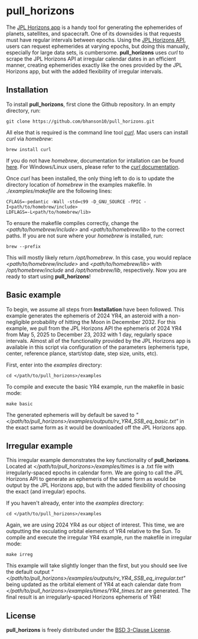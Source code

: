 # pull_horizons

The [JPL Horizons app](https://ssd.jpl.nasa.gov/horizons/app.html#/) is a handy tool for generating the ephemerides of planets, satellites, and spacecraft. One of its downsides is that requests must have regular intervals between epochs. Using the [JPL Horizons API](https://ssd-api.jpl.nasa.gov/doc/horizons.html#vec_table), users can request ephemerides at varying epochs, but doing this manually, especially for large data sets, is cumbersome. **pull\_horizons** uses _curl_ to scrape the JPL Horizons API at irregular calendar dates in an efficient manner, creating ephemerides exactly like the ones provided by the JPL Horizons app, but with the added flexibility of irregular intervals. 

## Installation

To install **pull\_horizons**, first clone the Github repository. In an empty directory, run:

    git clone https://github.com/bhanson10/pull_horizons.git

All else that is required is the command line tool [_curl_](https://curl.se/). Mac users can install _curl_ via _homebrew_:

    brew install curl

If you do not have _homebrew_, documentation for intallation can be found [here](https://docs.brew.sh/Installation). For Windows/Linux users, please refer to the [_curl_ documentation](https://curl.se/download.html). 

Once _curl_ has been installed, the only thing left to do is to update the directory location of _homebrew_ in the examples makefile. In _./examples/makefile_ are the following lines:

    CFLAGS=-pedantic -Wall -std=c99 -D_GNU_SOURCE -fPIC -I<path/to/homebrew/include>
    LDFLAGS=-L<path/to/homebrew/lib>

To ensure the makefile compiles correctly, change the _<path/to/homebrew/include>_ and _<path/to/homebrew/lib>_ to the correct paths. If you are not sure where your _homebrew_ is installed, run:

    brew --prefix

This will mostly likely return _/opt/homebrew_. In this case, you would replace _<path/to/homebrew/include>_ and _<path/to/homebrew/lib>_ with _/opt/homebrew/include_ and _/opt/homebrew/lib_, respectively. Now you are ready to start using **pull\_horizons**!

## Basic example

To begin, we assume all steps from **Installation** have been followed. This example generates the ephemeris of 2024 YR4, an asteroid with a non-negligible probability of hitting the Moon in Decemnber 2032. For this example, we pull from the JPL Horizons API the ephemeris of 2024 YR4 from May 5, 2025 to December 23, 2032 with 1 day, regularly space intervals. Almost all of the functionality provided by the JPL Horizons app is available in this script via configuration of the parameters (ephemeris type, center, reference plance, start/stop date, step size, units, etc). 

First, enter into the _examples_ directory:

    cd </path/to/pull_horizons>/examples

To compile and execute the basic YR4 example, run the makefile in basic mode:

    make basic

The generated ephemeris will by default be saved to _"</path/to/pull_horizons>/examples/outputs/rv_YR4_SSB_eq_basic.txt"_ in the exact same form as it would be downloaded off the JPL Horizons app. 

## Irregular example

This irregular example demonstrates the key functionality of **pull_horizons**. Located at _</path/to/pull_horizons>/examples/times_ is a .txt file with irregularly-spaced epochs in calendar form. We are going to call the JPL Horizons API to generate an ephemeris of the same form as would be output by the JPL Horizons app, but with the added flexibility of choosing the exact (and irregular) epochs. 

If you haven't already, enter into the _examples_ directory:

    cd </path/to/pull_horizons>/examples
    
Again, we are using 2024 YR4 as our object of interest. This time, we are outputting the osculating orbital elements of YR4 relative to the Sun. To compile and execute the irregular YR4 example, run the makefile in irregular mode:

    make irreg

This example will take slightly longer than the first, but you should see live the default output _"</path/to/pull_horizons>/examples/outputs/rv_YR4_SSB_eq_irregular.txt"_ being updated as the orbital element of YR4 at each calendar date from _</path/to/pull_horizons>/examples/times/YR4_times.txt_ are generated. The final result is an irregularly-spaced Horizons ephemeris of YR4!

## License
**pull_horizons** is freely distributed under the [BSD 3-Clause License](https://opensource.org/license/bsd-3-clause).
